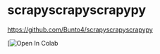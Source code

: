 # scrapyscrapyscrapypy
https://github.com/Bunto4/scrapyscrapyscrapypy

[![Open In Colab](https://colab.research.google.com/drive/1Y7W0rNwRcYOKIMAjh9J-ky5N6M-WljB3#scrollTo=yM0Dlxnk0CW7)
